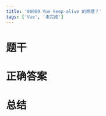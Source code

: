 ```yaml
---
title: '00069 Vue keep-alive 的原理？'
tags: ['Vue', '未完成']
---
```


# 题干



# 正确答案



# 总结



<script>
  function func() {

  }
  
</script>